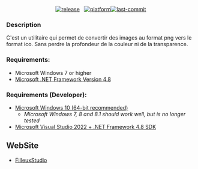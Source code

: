 <p align="center">
<a href="https://github.com/Si13n7/ImageToIcon/releases/latest"><img src="https://img.shields.io/github/tag/Si13n7/ImageToIcon.svg?style=flat&label=release&logoWidth=14 logo=windows" alt="release"></a> &nbsp; <a href="https://www.microsoft.com/download/details.aspx?id=55170"><img src="https://img.shields.io/badge/platform->=%20v4.7-lightgrey.svg?style=flat&logo=.net&logoColor=white" alt="platform"><img src="https://img.shields.io/github/last-commit/Si13n7/ImageToIcon.svg?style=flat&logo=github&logoColor=white" alt="last-commit"></a>


### Description

C'est un utilitaire qui permet de convertir des images au format png vers le format ico.
Sans perdre la profondeur de la couleur ni de la transparence.

### Requirements:
- Microsoft Windows 7 or higher
- [Microsoft .NET Framework Version 4.8](https://dotnet.microsoft.com/en-us/download/dotnet-framework/net48)

### Requirements (Developer):
- [Microsoft Windows 10 (64-bit recommended)](https://www.microsoft.com/software-download/windows10)
   - _Microsoft Windows 7, 8 and 8.1 should work well, but is no longer tested_
- [Microsoft Visual Studio 2022 + .NET Framework 4.8 SDK](https://www.visualstudio.com/downloads/)

## WebSite

- [FilleuxStudio](http://www.filleuxstudio.fr/)